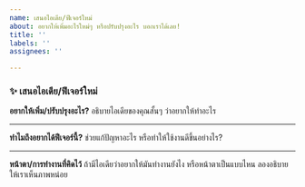 ```yaml
---
name: เสนอไอเดีย/ฟีเจอร์ใหม่
about: อยากให้เพิ่มอะไรใหม่ๆ หรือปรับปรุงอะไร บอกเราได้เลย!
title: ''
labels: ''
assignees: ''

---
```


### ✨ เสนอไอเดีย/ฟีเจอร์ใหม่

**อยากให้เพิ่ม/ปรับปรุงอะไร?**
อธิบายไอเดียของคุณสั้นๆ ว่าอยากให้ทำอะไร

---

**ทำไมถึงอยากได้ฟีเจอร์นี้?**
ช่วยแก้ปัญหาอะไร หรือทำให้ใช้งานดีขึ้นอย่างไร?

---

**หน้าตา/การทำงานที่คิดไว้**
ถ้ามีไอเดียว่าอยากให้มันทำงานยังไง หรือหน้าตาเป็นแบบไหน ลองอธิบายให้เราเห็นภาพหน่อย
